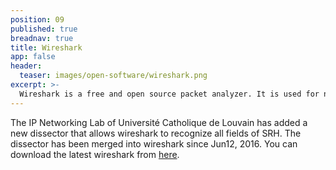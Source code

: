 ```yaml
---
position: 09
published: true
breadnav: true
title: Wireshark
app: false
header:
  teaser: images/open-software/wireshark.png
excerpt: >-
  Wireshark is a free and open source packet analyzer. It is used for network troubleshooting, analysis, software and communications protocol development, and education.
---
```


The IP Networking Lab of Université Catholique de Louvain has added a new dissector that allows wireshark to recognize all fields of SRH. The dissector has been merged into wireshark since Jun12, 2016. You can download the latest wireshark from [here](https://www.wireshark.org/download.html).
